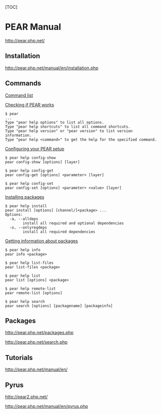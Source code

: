 [TOC]

# PEAR Manual

http://pear.php.net/

## Installation

http://pear.php.net/manual/en/installation.php

## Commands

[Command list](http://pear.php.net/manual/en/guide.users.commandline.commands.php)

[Checking if PEAR works](http://pear.php.net/manual/en/installation.checking.php)
```
$ pear
...
Type "pear help options" to list all options.
Type "pear help shortcuts" to list all command shortcuts.
Type "pear help version" or "pear version" to list version information.
Type "pear help <command>" to get the help for the specified command.
```

[Configuring your PEAR setup](http://pear.php.net/manual/en/guide.users.commandline.config.php)
```
$ pear help config-show
pear config-show [options] [layer]
```

```
$ pear help config-get
pear config-get [options] <parameter> [layer]
```

```
$ pear help config-set
pear config-set [options] <parameter> <value> [layer]
```

[Installing packages](http://pear.php.net/manual/en/guide.users.commandline.installing.php)
```
$ pear help install
pear install [options] [channel/]<package> ...
Options:
  -a, --alldeps
        install all required and optional dependencies
  -o, --onlyreqdeps
        install all required dependencies
```

[Getting information about packages](http://pear.php.net/manual/en/guide.users.commandline.packageinfo.php)
```
$ pear help info
pear info <package>
```

```
$ pear help list-files
pear list-files <package>
```

```
$ pear help list
pear list [options] <package>
```

```
$ pear help remote-list
pear remote-list [options] 
```

```
$ pear help search
pear search [options] [packagename] [packageinfo]
```

## Packages

http://pear.php.net/packages.php

http://pear.php.net/search.php

## Tutorials

http://pear.php.net/manual/en/

## Pyrus

http://pear2.php.net/

http://pear.php.net/manual/en/pyrus.php